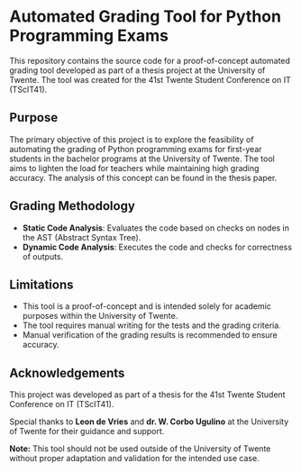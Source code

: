 # Automated Grading Tool for Python Programming Exams

This repository contains the source code for a proof-of-concept automated grading tool developed as part of a thesis project at the University of Twente. The tool was created for the 41st Twente Student Conference on IT (TScIT41).

## Purpose

The primary objective of this project is to explore the feasibility of automating the grading of Python programming exams for first-year students in the bachelor programs at the University of Twente. The tool aims to lighten the load for teachers while maintaining high grading accuracy. The analysis of this concept can be found in the thesis paper.

## Grading Methodology

- **Static Code Analysis**: Evaluates the code based on checks on nodes in the AST (Abstract Syntax Tree).
- **Dynamic Code Analysis**: Executes the code and checks for correctness of outputs.


## Limitations
* This tool is a proof-of-concept and is intended solely for academic purposes within the University of Twente.
* The tool requires manual writing for the tests and the grading criteria.
* Manual verification of the grading results is recommended to ensure accuracy.

## Acknowledgements
This project was developed as part of a thesis for the 41st Twente Student Conference on IT (TScIT41). 

Special thanks to **Leon de Vries** and **dr. W. Corbo Ugulino**  at the University of Twente for their guidance and support.

**Note:** This tool should not be used outside of the University of Twente without proper adaptation and validation for the intended use case.